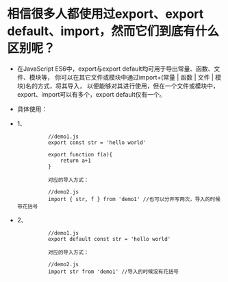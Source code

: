 # 相信很多人都使用过export、export default、import，然而它们到底有什么区别呢？ #

- 在JavaScript ES6中，export与export default均可用于导出常量、函数、文件、模块等，
你可以在其它文件或模块中通过import+(常量 | 函数 | 文件 | 模块)名的方式，将其导入，
以便能够对其进行使用，但在一个文件或模块中，export、import可以有多个，export default仅有一个。 

- 具体使用：

- 1、

                //demo1.js
                export const str = 'hello world'

                export function f(a){
                    return a+1
                }

                对应的导入方式：

                //demo2.js
                import { str, f } from 'demo1' //也可以分开写两次，导入的时候带花括号

- 2、

                //demo1.js
                export default const str = 'hello world'

                对应的导入方式：

                //demo2.js
                import str from 'demo1' //导入的时候没有花括号

